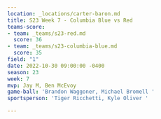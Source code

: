 ```yaml
---
location: _locations/carter-baron.md
title: S23 Week 7 - Columbia Blue vs Red
teams-score:
- team: _teams/s23-red.md
  score: 36
- team: _teams/s23-columbia-blue.md
  score: 35
field: "1"
date: 2022-10-30 09:00:00 -0400
season: 23
week: 7
mvp: Jay M, Ben McEvoy
game-ball: 'Brandon Waggoner, Michael Bromell '
sportsperson: 'Tiger Ricchetti, Kyle Oliver '

---
```

